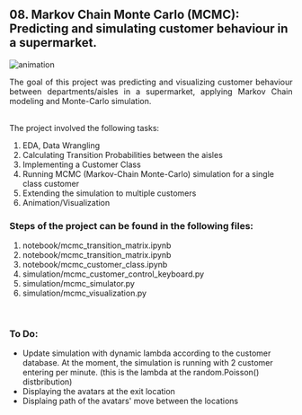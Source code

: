 ## 08. Markov Chain Monte Carlo (MCMC): Predicting and simulating customer behaviour in a supermarket.

![animation](https://raw.githubusercontent.com/orosz-attila/Spiced-Academy-Data-Science-Projects/master/08_mcmc_predicting_customer_behaviour/images/mcmc_simulation.gif)<br>


<div align="justify">The goal of this project was predicting and visualizing customer behaviour between departments/aisles in a supermarket, applying Markov Chain modeling and Monte-Carlo simulation.</div><br>  

The project involved the following tasks:

1. EDA, Data Wrangling
2. Calculating Transition Probabilities between the aisles
3. Implementing a Customer Class
4. Running MCMC (Markov-Chain Monte-Carlo) simulation for a single class customer 
5. Extending the simulation to multiple customers
6. Animation/Visualization 


### Steps of the project can be found in the following files:

1. notebook/mcmc_transition_matrix.ipynb
2. notebook/mcmc_transition_matrix.ipynb
3. notebook/mcmc_customer_class.ipynb
4. simulation/mcmc_customer_control_keyboard.py
5. simulation/mcmc_simulator.py
6. simulation/mcmc_visualization.py
<br>

### To Do:
- Update simulation with dynamic lambda according to the customer database. At the moment, the simulation is running with 2 customer entering per minute. (this is the lambda at the random.Poisson() distbribution)
- Displaying the avatars at the exit location
- Displaing path of the avatars' move between the locations 